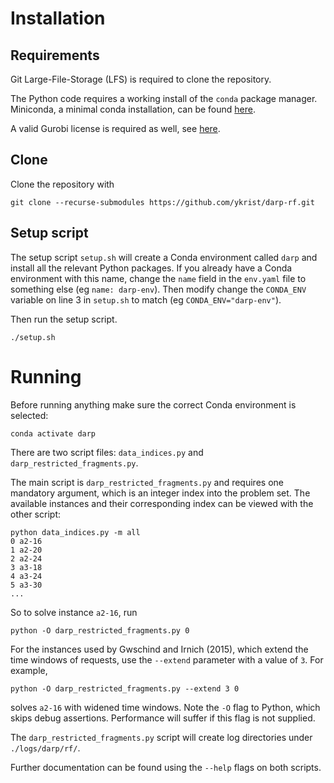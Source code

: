 # Installation
##  Requirements
Git Large-File-Storage (LFS) is required to clone the repository.

The Python code requires a working install of the `conda` package manager.  Miniconda, a minimal conda installation, 
can be found [here](https://docs.conda.io/en/latest/miniconda.html).  

A valid Gurobi license is required as well, see [here](https://www.gurobi.com/downloads/end-user-license-agreement-academic/).

## Clone 
Clone the repository with 
```
git clone --recurse-submodules https://github.com/ykrist/darp-rf.git
```

## Setup script
The setup script `setup.sh` will create a Conda environment called `darp` and install all the relevant Python packages.
If you already have a Conda environment with this name, change the `name` field in the `env.yaml` file to something else
(eg `name: darp-env`).  Then modify change the `CONDA_ENV` variable on line 3 in `setup.sh` to match 
(eg `CONDA_ENV="darp-env"`).

Then run the setup script.
```
./setup.sh
```

# Running
Before running anything make sure the correct Conda environment is selected:
```
conda activate darp
```
There are two script files: `data_indices.py` and `darp_restricted_fragments.py`.  

The main script is `darp_restricted_fragments.py` and requires one mandatory argument, which is an integer index into 
the problem set.  The available instances and their corresponding index can be viewed with the other script:
```
python data_indices.py -m all
0 a2-16
1 a2-20
2 a2-24
3 a3-18
4 a3-24
5 a3-30
...
```
So to solve instance `a2-16`, run
```
python -O darp_restricted_fragments.py 0
```
For the instances used by Gwschind and Irnich (2015), which extend the time windows of requests, use the `--extend`
parameter with a value of `3`.  For example,
```
python -O darp_restricted_fragments.py --extend 3 0
```
solves `a2-16` with widened time windows.  Note the `-O` flag to Python, which skips debug assertions.  Performance
will suffer if this flag is not supplied.

The `darp_restricted_fragments.py` script will create log directories under `./logs/darp/rf/`. 

Further documentation can be found using the `--help` flags on both scripts.

